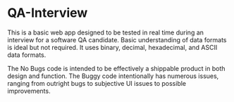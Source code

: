 # QA-Interview

This is a basic web app designed to be tested in real time during an interview for a software QA candidate.
Basic understanding of data formats is ideal but not required.  It uses binary, decimal, hexadecimal, and ASCII data formats.

The No Bugs code is intended to be effectively a shippable product in both design and function.
The Buggy code intentionally has numerous issues, ranging from outright bugs to subjective UI issues to possible improvements.
